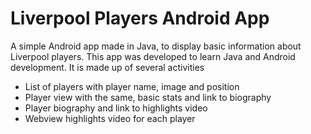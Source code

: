 # Liverpool Players Android App

A simple Android app made in Java, to display basic information about Liverpool players.
This app was developed to learn Java and Android development.
It is made up of several activities

- List of players with player name, image and position
- Player view with the same, basic stats and link to biography
- Player biography and link to highlights video
- Webview highlights video for each player
